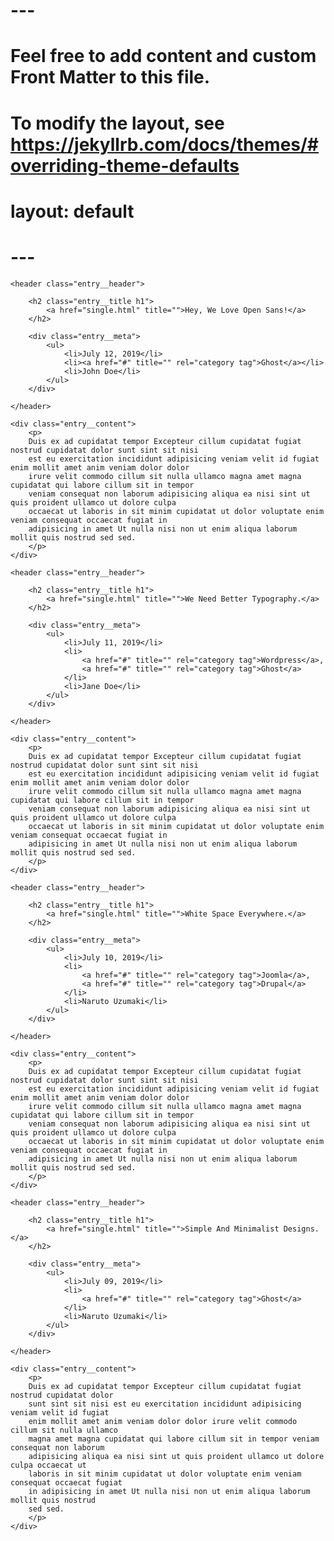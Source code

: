 # ---
# Feel free to add content and custom Front Matter to this file.
# To modify the layout, see https://jekyllrb.com/docs/themes/#overriding-theme-defaults
#
# layout: default
# ---

<article class="entry">

    <header class="entry__header">

        <h2 class="entry__title h1">
            <a href="single.html" title="">Hey, We Love Open Sans!</a>
        </h2>

        <div class="entry__meta">
            <ul>
                <li>July 12, 2019</li>
                <li><a href="#" title="" rel="category tag">Ghost</a></li>
                <li>John Doe</li>
            </ul>
        </div>
        
    </header>
    
    <div class="entry__content">
        <p>
        Duis ex ad cupidatat tempor Excepteur cillum cupidatat fugiat nostrud cupidatat dolor sunt sint sit nisi 
        est eu exercitation incididunt adipisicing veniam velit id fugiat enim mollit amet anim veniam dolor dolor 
        irure velit commodo cillum sit nulla ullamco magna amet magna cupidatat qui labore cillum sit in tempor 
        veniam consequat non laborum adipisicing aliqua ea nisi sint ut quis proident ullamco ut dolore culpa 
        occaecat ut laboris in sit minim cupidatat ut dolor voluptate enim veniam consequat occaecat fugiat in 
        adipisicing in amet Ut nulla nisi non ut enim aliqua laborum mollit quis nostrud sed sed.
        </p>
    </div> 

</article> <!-- end entry -->

<article class="entry">

    <header class="entry__header">

        <h2 class="entry__title h1">
            <a href="single.html" title="">We Need Better Typography.</a>
        </h2>
    
        <div class="entry__meta">
            <ul>
                <li>July 11, 2019</li>
                <li>
                    <a href="#" title="" rel="category tag">Wordpress</a>,
                    <a href="#" title="" rel="category tag">Ghost</a>
                </li>
                <li>Jane Doe</li>
            </ul>
        </div>
        
    </header>

    <div class="entry__content">
        <p>
        Duis ex ad cupidatat tempor Excepteur cillum cupidatat fugiat nostrud cupidatat dolor sunt sint sit nisi 
        est eu exercitation incididunt adipisicing veniam velit id fugiat enim mollit amet anim veniam dolor dolor 
        irure velit commodo cillum sit nulla ullamco magna amet magna cupidatat qui labore cillum sit in tempor 
        veniam consequat non laborum adipisicing aliqua ea nisi sint ut quis proident ullamco ut dolore culpa 
        occaecat ut laboris in sit minim cupidatat ut dolor voluptate enim veniam consequat occaecat fugiat in 
        adipisicing in amet Ut nulla nisi non ut enim aliqua laborum mollit quis nostrud sed sed.
        </p>
    </div>

</article> <!-- end entry -->

<article class="entry">
    
    <header class="entry__header">

        <h2 class="entry__title h1">
            <a href="single.html" title="">White Space Everywhere.</a>
        </h2>
    
        <div class="entry__meta">
            <ul>
                <li>July 10, 2019</li>
                <li>
                    <a href="#" title="" rel="category tag">Joomla</a>,
                    <a href="#" title="" rel="category tag">Drupal</a>
                </li>
                <li>Naruto Uzumaki</li>
            </ul>
        </div>

    </header>

    <div class="entry__content">
        <p>
        Duis ex ad cupidatat tempor Excepteur cillum cupidatat fugiat nostrud cupidatat dolor sunt sint sit nisi 
        est eu exercitation incididunt adipisicing veniam velit id fugiat enim mollit amet anim veniam dolor dolor 
        irure velit commodo cillum sit nulla ullamco magna amet magna cupidatat qui labore cillum sit in tempor 
        veniam consequat non laborum adipisicing aliqua ea nisi sint ut quis proident ullamco ut dolore culpa 
        occaecat ut laboris in sit minim cupidatat ut dolor voluptate enim veniam consequat occaecat fugiat in 
        adipisicing in amet Ut nulla nisi non ut enim aliqua laborum mollit quis nostrud sed sed.
        </p>
    </div> 

</article> <!-- end entry -->

<article class="entry">
    
    <header class="entry__header">

        <h2 class="entry__title h1">
            <a href="single.html" title="">Simple And Minimalist Designs.</a>
        </h2>
    
        <div class="entry__meta">
            <ul>
                <li>July 09, 2019</li>
                <li>
                    <a href="#" title="" rel="category tag">Ghost</a>
                </li>
                <li>Naruto Uzumaki</li>
            </ul>
        </div>
        
    </header>

    <div class="entry__content">
        <p>
        Duis ex ad cupidatat tempor Excepteur cillum cupidatat fugiat nostrud cupidatat dolor 
        sunt sint sit nisi est eu exercitation incididunt adipisicing veniam velit id fugiat 
        enim mollit amet anim veniam dolor dolor irure velit commodo cillum sit nulla ullamco 
        magna amet magna cupidatat qui labore cillum sit in tempor veniam consequat non laborum 
        adipisicing aliqua ea nisi sint ut quis proident ullamco ut dolore culpa occaecat ut 
        laboris in sit minim cupidatat ut dolor voluptate enim veniam consequat occaecat fugiat 
        in adipisicing in amet Ut nulla nisi non ut enim aliqua laborum mollit quis nostrud 
        sed sed.
        </p>
    </div> 

</article> <!-- end entry -->